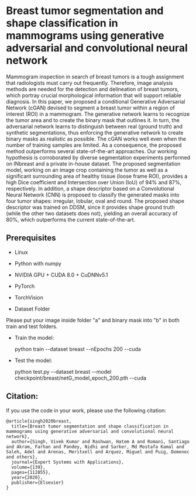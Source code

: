 # Breast tumor segmentation and shape classification in mammograms using generative adversarial and convolutional neural network
Mammogram inspection in search of breast tumors is a tough assignment that radiologists must carry out frequently. Therefore, image analysis methods are needed for the detection and delineation of breast tumors, which portray crucial morphological information that will support reliable diagnosis. In this paper, we proposed a conditional Generative Adversarial Network (cGAN) devised to segment a breast tumor within a region of interest (ROI) in a mammogram. The generative network learns to recognize the tumor area and to create the binary mask that outlines it. In turn, the adversarial network learns to distinguish between real (ground truth) and synthetic segmentations, thus enforcing the generative network to create binary masks as realistic as possible. The cGAN works well even when the number of training samples are limited. As a consequence, the proposed method outperforms several state-of-the-art approaches. Our working hypothesis is corroborated by diverse segmentation experiments performed on INbreast and a private in-house dataset. The proposed segmentation model, working on an image crop containing the tumor as well as a significant surrounding area of healthy tissue (loose frame ROI), provides a high Dice coefficient and Intersection over Union (IoU) of 94% and 87%, respectively. In addition, a shape descriptor based on a Convolutional Neural Network (CNN) is proposed to classify the generated masks into four tumor shapes: irregular, lobular, oval and round. The proposed shape descriptor was trained on DDSM, since it provides shape ground truth (while the other two datasets does not), yielding an overall accuracy of 80%, which outperforms the current state-of-the-art.

## Prerequisites

+ Linux
+ Python with numpy
+ NVIDIA GPU + CUDA 8.0 + CuDNNv5.1
+ PyTorch
+ TorchVision

+ Dataset Folder

Please put your image inside folder "a" and binary mask into "b" in both train and test folders.

+ Train the model:

    python train --dataset breast --nEpochs 200 --cuda

+ Test the model:

    python test.py --dataset breast --model checkpoint/breast/netG_model_epoch_200.pth --cuda

## Citation:
If you use the code in your work, please use the following citation:
```
@article{singh2020breast,
  title={Breast tumor segmentation and shape classification in mammograms using generative adversarial and convolutional neural network},
  author={Singh, Vivek Kumar and Rashwan, Hatem A and Romani, Santiago and Akram, Farhan and Pandey, Nidhi and Sarker, Md Mostafa Kamal and Saleh, Adel and Arenas, Meritxell and Arquez, Miguel and Puig, Domenec and others},
  journal={Expert Systems with Applications},
  volume={139},
  pages={112855},
  year={2020},
  publisher={Elsevier}
}
```
